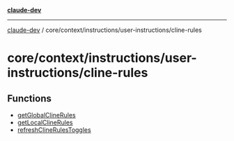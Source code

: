 [**claude-dev**](../../../../../README.md)

***

[claude-dev](../../../../../README.md) / core/context/instructions/user-instructions/cline-rules

# core/context/instructions/user-instructions/cline-rules

## Functions

- [getGlobalClineRules](functions/getGlobalClineRules.md)
- [getLocalClineRules](functions/getLocalClineRules.md)
- [refreshClineRulesToggles](functions/refreshClineRulesToggles.md)
